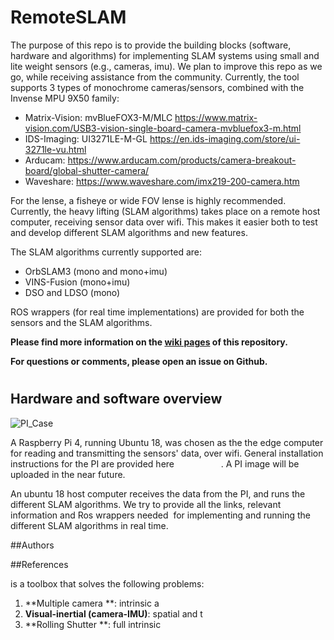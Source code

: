 # RemoteSLAM

The purpose of this repo is to provide the building blocks (software, hardware and algorithms) for implementing SLAM systems using small and lite weight sensors (e.g., cameras, imu).
We plan to improve this repo as we go, while receiving assistance from the community.
Currently, the tool supports 3 types of monochrome cameras/sensors, combined with the Invense MPU 9X50 family:
* Matrix-Vision:  mvBlueFOX3-M/MLC https://www.matrix-vision.com/USB3-vision-single-board-camera-mvbluefox3-m.html
* IDS-Imaging:  UI3271LE-M-GL   https://en.ids-imaging.com/store/ui-3271le-vu.html
* Arducam:   https://www.arducam.com/products/camera-breakout-board/global-shutter-camera/
* Waveshare: https://www.waveshare.com/imx219-200-camera.htm

For the lense, a fisheye or wide FOV lense is highly recommended.
Currently, the heavy lifting (SLAM algorithms) takes place on a remote host computer, receiving sensor data over wifi. This makes it easier both to test and develop different SLAM algorithms and new features.

The SLAM algorithms currently supported are:
* OrbSLAM3 (mono and mono+imu)
* VINS-Fusion (mono+imu)
* DSO and LDSO (mono)

ROS wrappers (for real time implementations) are provided for both the sensors and the SLAM algorithms.


**Please find more information on the [wiki pages](https://github.com/tau-adl/RemoteSLAM/wiki) of this repository.**

**For questions or comments, please open an issue on Github.**


#
#
## Hardware and software overview

![PI_Case](https://github.com/tau-adl/RemoteSLAM/blob/main/PI_case_small.jpg)

A Raspberry Pi 4, running Ubuntu 18, was chosen as the the edge computer for reading and transmitting the sensors' data, over wifi. General installation instructions for the PI are provided here                   . A PI image will be uploaded in the near future.

An ubuntu 18 host computer receives the data from the PI, and runs the different SLAM algorithms. We try to provide all the links, relevant information and Ros wrappers needed  for implementing and running the different SLAM algorithms in real time. 


##Authors

##References




 is a toolbox that solves the following  problems:

1. **Multiple camera **: 
    intrinsic a
1. **Visual-inertial (camera-IMU)**:
    spatial and t
1. **Rolling Shutter **:
    full intrinsic 
